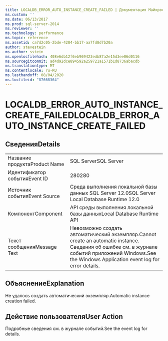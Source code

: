 ```yaml
---
title: LOCALDB_ERROR_AUTO_INSTANCE_CREATE_FAILED | Документация Майкрософт
ms.custom: ''
ms.date: 06/13/2017
ms.prod: sql-server-2014
ms.reviewer: ''
ms.technology: performance
ms.topic: reference
ms.assetid: ca7d2c05-2bde-4284-bb17-aa7fd8d7b20a
author: stevestein
ms.author: sstein
ms.openlocfilehash: 408e6db12f6eb969423edb87a2e15d3ee06d0116
ms.sourcegitcommit: ad4d92dce894592a259721a1571b1d8736abacdb
ms.translationtype: MT
ms.contentlocale: ru-RU
ms.lasthandoff: 08/04/2020
ms.locfileid: "87668364"
---
```

# <a name="localdb_error_auto_instance_create_failed"></a><span data-ttu-id="70cc5-102">LOCALDB_ERROR_AUTO_INSTANCE_CREATE_FAILED</span><span class="sxs-lookup"><span data-stu-id="70cc5-102">LOCALDB_ERROR_AUTO_INSTANCE_CREATE_FAILED</span></span>
    
## <a name="details"></a><span data-ttu-id="70cc5-103">Сведения</span><span class="sxs-lookup"><span data-stu-id="70cc5-103">Details</span></span>  
  
|||  
|-|-|  
|<span data-ttu-id="70cc5-104">Название продукта</span><span class="sxs-lookup"><span data-stu-id="70cc5-104">Product Name</span></span>|<span data-ttu-id="70cc5-105">SQL Server</span><span class="sxs-lookup"><span data-stu-id="70cc5-105">SQL Server</span></span>|  
|<span data-ttu-id="70cc5-106">Идентификатор события</span><span class="sxs-lookup"><span data-stu-id="70cc5-106">Event ID</span></span>|<span data-ttu-id="70cc5-107">280</span><span class="sxs-lookup"><span data-stu-id="70cc5-107">280</span></span>|  
|<span data-ttu-id="70cc5-108">Источник события</span><span class="sxs-lookup"><span data-stu-id="70cc5-108">Event Source</span></span>|<span data-ttu-id="70cc5-109">Среда выполнения локальной базы данных SQL Server 12.0</span><span class="sxs-lookup"><span data-stu-id="70cc5-109">SQL Server Local Database Runtime 12.0</span></span>|  
|<span data-ttu-id="70cc5-110">Компонент</span><span class="sxs-lookup"><span data-stu-id="70cc5-110">Component</span></span>|<span data-ttu-id="70cc5-111">API среды выполнения локальной базы данных</span><span class="sxs-lookup"><span data-stu-id="70cc5-111">Local Database Runtime API</span></span>|  
|<span data-ttu-id="70cc5-112">Текст сообщения</span><span class="sxs-lookup"><span data-stu-id="70cc5-112">Message Text</span></span>|<span data-ttu-id="70cc5-113">Невозможно создать автоматический экземпляр.</span><span class="sxs-lookup"><span data-stu-id="70cc5-113">Cannot create an automatic instance.</span></span> <span data-ttu-id="70cc5-114">Сведения об ошибке см. в журнале событий приложений Windows.</span><span class="sxs-lookup"><span data-stu-id="70cc5-114">See the Windows Application event log for error details.</span></span>|  
  
## <a name="explanation"></a><span data-ttu-id="70cc5-115">Объяснение</span><span class="sxs-lookup"><span data-stu-id="70cc5-115">Explanation</span></span>  
 <span data-ttu-id="70cc5-116">Не удалось создать автоматический экземпляр.</span><span class="sxs-lookup"><span data-stu-id="70cc5-116">Automatic instance creation failed.</span></span>  
  
## <a name="user-action"></a><span data-ttu-id="70cc5-117">Действие пользователя</span><span class="sxs-lookup"><span data-stu-id="70cc5-117">User Action</span></span>  
 <span data-ttu-id="70cc5-118">Подробные сведения см. в журнале событий.</span><span class="sxs-lookup"><span data-stu-id="70cc5-118">See the event log for details.</span></span>  
  
  
